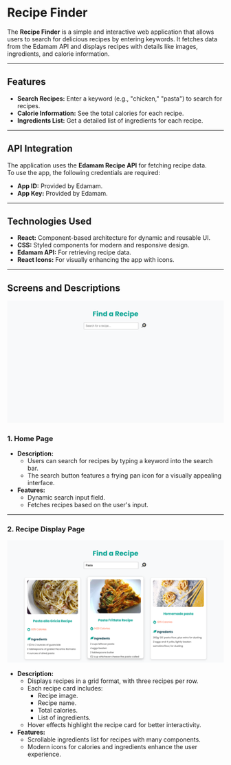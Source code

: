 # **Recipe Finder**

The **Recipe Finder** is a simple and interactive web application that allows users to search for delicious recipes by entering keywords. It fetches data from the Edamam API and displays recipes with details like images, ingredients, and calorie information.

---

## **Features**
- **Search Recipes:** Enter a keyword (e.g., "chicken," "pasta") to search for recipes.
- **Calorie Information:** See the total calories for each recipe.
- **Ingredients List:** Get a detailed list of ingredients for each recipe.

---

## **API Integration**
The application uses the **Edamam Recipe API** for fetching recipe data.  
To use the app, the following credentials are required:
- **App ID:** Provided by Edamam.
- **App Key:** Provided by Edamam.

---

## **Technologies Used**
- **React:** Component-based architecture for dynamic and reusable UI.
- **CSS:** Styled components for modern and responsive design.
- **Edamam API:** For retrieving recipe data.
- **React Icons:** For visually enhancing the app with icons.

---
## **Screens and Descriptions**
![Search Home Page](screenshots/firstpage.png)
### **1. Home Page**
- **Description:**
  - Users can search for recipes by typing a keyword into the search bar.
  - The search button features a frying pan icon for a visually appealing interface.
- **Features:**
  - Dynamic search input field.
  - Fetches recipes based on the user's input.

---

### **2. Recipe Display Page**
![Recipe Display Page](screenshots/secondpage.png)
- **Description:**
  - Displays recipes in a grid format, with three recipes per row.
  - Each recipe card includes:
    - Recipe image.
    - Recipe name.
    - Total calories.
    - List of ingredients.
  - Hover effects highlight the recipe card for better interactivity.
- **Features:**
  - Scrollable ingredients list for recipes with many components.
  - Modern icons for calories and ingredients enhance the user experience.
